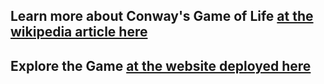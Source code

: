 ## Learn more about Conway's Game of Life [at the wikipedia article here](https://en.wikipedia.org/wiki/Conway%27s_Game_of_Life)


## Explore the Game [at the website deployed here](https://conways-game-of-life-explorer.herokuapp.com/)
